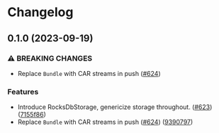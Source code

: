 # Changelog

## 0.1.0 (2023-09-19)


### ⚠ BREAKING CHANGES

* Replace `Bundle` with CAR streams in push ([#624](https://github.com/subconsciousnetwork/noosphere/issues/624))

### Features

* Introduce RocksDbStorage, genericize storage throughout. ([#623](https://github.com/subconsciousnetwork/noosphere/issues/623)) ([7155f86](https://github.com/subconsciousnetwork/noosphere/commit/7155f860c2f5ee481d923941dca95981cd7f4b38))
* Replace `Bundle` with CAR streams in push ([#624](https://github.com/subconsciousnetwork/noosphere/issues/624)) ([9390797](https://github.com/subconsciousnetwork/noosphere/commit/9390797eb6653fdecd41c3a54225ffd55945bb89))
